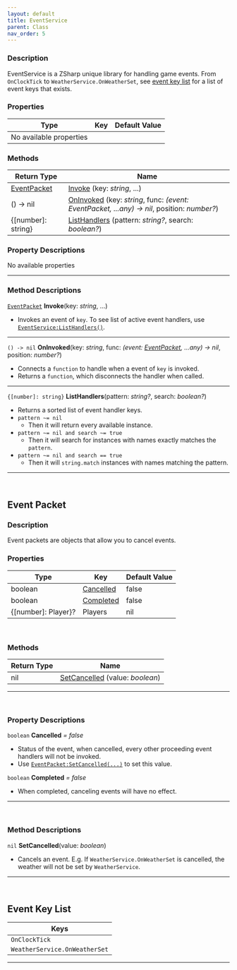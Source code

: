 ```yaml
---
layout: default
title: EventService
parent: Class
nav_order: 5
---
```


### Description
EventService is a ZSharp unique library for handling game events. From `OnClockTick` to `WeatherService.OnWeatherSet`, see [event key list](#eventkeys) for a list of event keys that exists.

### Properties

| Type | Key | Default Value |  
| --- | --- | --- |
| No available properties |

### Methods

| Return Type | Name |
| --- | --- |
| [EventPacket](#eventpacket) | [Invoke](#invoke) (key: *string*, ...) |
| () -> nil | [OnInvoked](#oninvoked) (key: *string*, func: *(event: EventPacket, ...any) -> nil*, position: *number?*) |
| {[number]: string} | [ListHandlers](#listhandlers) (pattern: *string?*, search: *boolean?*)

### Property Descriptions
No available properties

---
### Method Descriptions

<a name="invoke"></a>
[`EventPacket`](#eventpacket) **Invoke**(key: *string*, ...)
- Invokes an event of `key`. To see list of active event handlers, use [`EventService:ListHandlers()`](#listhandlers).

---

<a name="oninvoked"></a>
`() -> nil` **OnInvoked**(key: *string*, func: *(event: [EventPacket](#eventpacket), ...any) -> nil*, position: *number?*)
- Connects a `function` to handle when a event of `key` is invoked.
- Returns a `function`, which disconnects the handler when called.

---

<a name="listhandlers"></a>
`{[number]: string}` **ListHandlers**(pattern: *string?*, search: *boolean?*)
- Returns a sorted list of event handler keys.
- `pattern ~= nil`
	- Then it will return every available instance.
- `pattern ~= nil and search ~= true` 
	- Then it will search for instances with names exactly matches the `pattern`.
- `pattern ~= nil and search == true`
	- Then it will `string.match` instances with names matching the pattern.

---
<br>

## Event Packet
<a name="eventpacket"></a>

### Description
Event packets are objects that allow you to cancel events.

### Properties

| Type | Key | Default Value |  
| --- | --- | --- |
| boolean | [Cancelled](#cancelled) | false |
| boolean | [Completed](#completed) | false |
| {[number]: Player}? | Players | nil |
<br>

### Methods

| Return Type | Name |
| --- | --- |
| nil | [SetCancelled](#setcancelled) (value: *boolean*) |

---
<br>

### Property Descriptions

<a name="cancelled"></a>
`boolean` **Cancelled** *= false*
- Status of the event, when cancelled, every other proceeding event handlers will not be invoked.
- Use [`EventPacket:SetCancelled(...)`](#setcancelled) to set this value.

<a name="completed"></a>
`boolean` **Completed** *= false*
- When completed, canceling events will have no effect.

---
<br>

### Method Descriptions

<a name="setcancelled"></a>
`nil` **SetCancelled**(value: *boolean*)
- Cancels an event. E.g. If `WeatherService.OnWeatherSet` is cancelled, the weather will not be set by `WeatherService`.

---
<br>

## Event Key List
<a name="eventkeys"></a>

| Keys |
| --- |
| `OnClockTick` |
| `WeatherService.OnWeatherSet` |

---